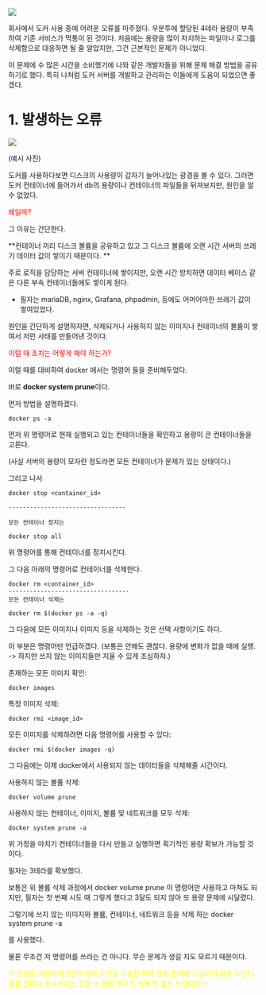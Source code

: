 ![](https://velog.velcdn.com/images/tkops365/post/f03cd953-edc3-4ae4-8b00-60576cf465e8/image.png)


회사에서 도커 사용 중에 어려운 오류를 마주쳤다. 우분투에 할당된 4테라 용량이 부족하여 기존 서비스가 먹통이 된 것이다. 처음에는 용량을 많이 차지하는 파일이나 로그를 삭제함으로 대응하면 될 줄 알았지만, 그건 근본적인 문제가 아니었다. 

이 문제에 수 많은 시간을 소비했기에 나와 같은 개발자들을 위해 문제 해결 방법을 공유하기로 했다. 특히 나처럼 도커 서버를 개발하고 관리하는 이들에게 도움이 되었으면 좋겠다. 

# 1. 발생하는 오류


![](https://velog.velcdn.com/images/tkops365/post/72458452-fa5d-43e7-8f4b-c01625fdce7d/image.png)

(예시 사진)

도커를 사용하다보면 디스크의 사용량이 갑자기 늘어나있는 광경을 볼 수 있다. 그러면 도커 컨테이너에 들어가서 db의 용량이나 컨테이너의 파일들을 뒤져보지만, 원인을 알 수 없었다. 

<span style="color: red"> 왜일까? </span>

그 이유는 간단한다.  


**컨테이너 끼리 디스크 볼륨을 공유하고 있고 그 디스크 볼륨에 오랜 시간 서버의 쓰레기 데이터 값이 쌓이기 때문이다. **


주로 로직을 담당하는 서버 컨테이너에 쌓이지만, 오랜 시간 방치하면 데이터 베이스 같은 다른 부속 컨테이너들에도 쌓이게 된다.

* 필자는 mariaDB, nginx, Grafana, phpadmin, 등에도 어머어마한 쓰레기 값이 쌓여있었다.

원인을 간단하게 설명하자면, 삭제되거나 사용하지 않는 이미지나 컨테이너의 볼륨이 쌓여서 저런 사태를 만들어낸 것이다. 

<span style="color: red"> 이럴 때 조치는 어떻게 해야 하는가? </span>

이럴 때를 대비하여 docker 에서는 명령어 들을  준비해두었다. 


바로 **docker system prune**이다.


먼저 방법을 설명하겠다. 

```
docker ps -a 
```
먼저 위 명령어로 현재 실행되고 있는 컨테이너들을 확인하고 용량이 큰 컨테이너들을 고른다.

(사실 서버의 용량이 모자란 정도라면 모든 컨테이너가 문제가 있는 상태이다.)

그리고 나서 
```
docker stop <container_id>

---------------------------------

모든 컨테이너 정지는 

docker stop all
```
위 명령어를 통해 컨테이너를 정지시킨다.

그 다음 아래의 명령어로 컨테이너를 삭제한다. 

```
docker rm <container_id>
----------------------------------
모든 컨테이너 삭제는 

docker rm $(docker ps -a -q)
```

그 다음에 모든 이미지나 이미지 등을 삭제하는 것은 선택 사항이기도 하다. 

이 부분은 명령어만 언급하겠다. (보통은 안해도 괜찮다. 용량에 변화가 없을 때에 실행. -> 하지만 쓰지 않는 이미지들만 지울 수 있게 조심하자.)

존재하는 모든 이미지 확인:

```
docker images
```

특정 이미지 삭제:

```
docker rmi <image_id>
```
모든 이미지를 삭제하려면 다음 명령어를 사용할 수 있다:

```
docker rmi $(docker images -q)

```

그 다음에는 이제 docker에서 사용되지 않는 데이터들을 삭제해줄 시간이다.

사용하지 않는 볼륨 삭제:

```
docker volume prune
```

사용하지 않는 컨테이너, 이미지, 볼륨 및 네트워크를 모두 삭제:

```
docker system prune -a
```

위 가정을 마치기 컨테이너들을 다시 만들고 실행하면 획기적인 용량 확보가 가능할 것이다.

필자는 3테라를 확보했다.

보통은 위 볼륨 삭제 과정에서 docker volume prune 이 명령어만 사용하고 마쳐도 되지만, 필자는 첫 번째 시도 때 그렇게 했다고 3달도 되지 않아 또 용량 문제에 시달렸다.

그렇기에 쓰지 않는 이미지와 볼륨, 컨테이너, 네트워크 등을 삭제 하는 docker system prune -a

를 사용했다.

물론 무조건 저 명령어를 쓰라는 건 아니다. 무슨 문제가 생길 지도 모르기 때문이다.

<span style="color: yellow"> 이 방법을 사용하여 우분투에서 도커를 사용할 때에 용량 문제에 시달리지 않길 바란다. 볼륨 관리가 중요하다는 것을 또 한번 배우게 되어 뜻 깊은 사건이었다.</span>
